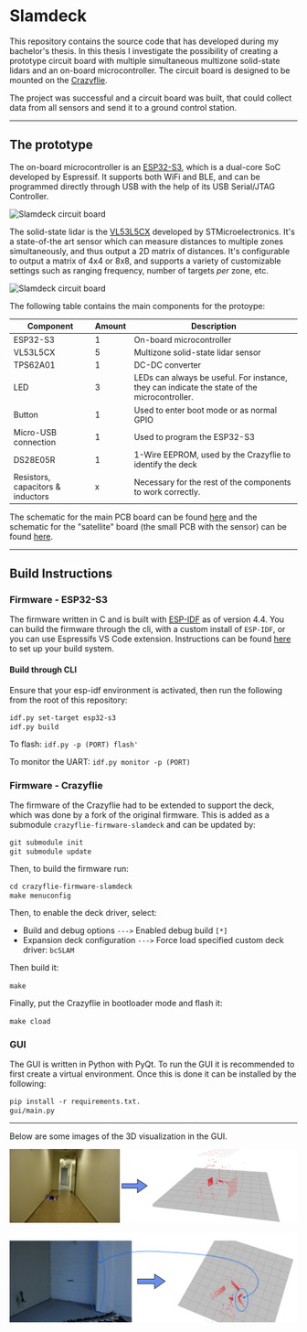 # Slamdeck
This repository contains the source code that has developed during my bachelor's thesis. In this thesis I investigate the possibility of creating a prototype circuit board with multiple simultaneous multizone solid-state lidars and an on-board microcontroller. The circuit board is designed to be mounted on the [Crazyflie](https://www.bitcraze.io/products/crazyflie-2-1/).

The project was successful and a circuit board was built, that could collect data from all sensors and send it to a ground control station.

---

## The prototype
The on-board microcontroller is an [ESP32-S3](https://www.espressif.com/en/products/socs/esp32-s3), which is a dual-core SoC developed by Espressif. It supports both WiFi and BLE, and can be programmed directly through USB with the help of its USB Serial/JTAG Controller.

![Slamdeck circuit board](images/deck_finished.jpg)

The solid-state lidar is the [VL53L5CX](https://www.st.com/en/imaging-and-photonics-solutions/vl53l5cx.html) developed by STMicroelectronics. It's a state-of-the art sensor which can measure distances to multiple zones simultaneously, and thus output a 2D matrix of distances. It's configurable to output a matrix of 4x4 or 8x8, and supports a variety of customizable settings such as ranging frequency, number of targets *per* zone, etc.

![Slamdeck circuit board](images/deck_finished_2.jpg)

The following table contains the main components for the protoype:

| Component | Amount | Description |
| --- | --- | --- |
| ESP32-S3 | 1 | On-board microcontroller |
| VL53L5CX | 5 | Multizone solid-state lidar sensor |
| TPS62A01 | 1 | DC-DC converter |
| LED | 3 | LEDs can always be useful. For instance, they can indicate the state of the microcontroller. |
| Button | 1 | Used to enter boot mode or as normal GPIO |
| Micro-USB connection | 1 | Used to program the ESP32-S3 |
| DS28E05R | 1 | 1-Wire EEPROM, used by the Crazyflie to identify the deck |
Resistors, capacitors & inductors | x | Necessary for the rest of the components to work correctly. |

The schematic for the main PCB board can be found [here](schematics/slamdeck-main.pdf) and the schematic for the "satellite" board (the small PCB with the sensor) can be found [here](schematics/slamdeck-satellite.pdf).


---

## Build Instructions

### Firmware - ESP32-S3
The firmware written in C and is built with [ESP-IDF](https://docs.espressif.com/projects/esp-idf/en/release-v4.4/esp32s3/index.html) as of version 4.4. You can build the firmware through the cli, with a custom install of `ESP-IDF`, or you can use Espressifs VS Code extension. Instructions can be found [here](https://docs.espressif.com/projects/esp-idf/en/latest/esp32s3/get-started/index.html#installation) to set up your build system.

#### Build through CLI
Ensure that your esp-idf environment is activated, then run the following from the root of this repository:
```
idf.py set-target esp32-s3
idf.py build
```

To flash:
`idf.py -p (PORT) flash'`

To monitor the UART:
`idf.py monitor -p (PORT)`

### Firmware - Crazyflie
The firmware of the Crazyflie had to be extended to support the deck, which was done by a fork of the original firmware. This is added as a submodule `crazyflie-firmware-slamdeck` and can be updated by:

```
git submodule init
git submodule update
```

Then, to build the firmware run:

```
cd crazyflie-firmware-slamdeck
make menuconfig
```

Then, to enable the deck driver, select:
- Build and debug options `--->` Enabled debug build `[*]`
- Expansion deck configuration `--->` Force load specified custom deck driver: `bcSLAM`

Then build it:

`make`

Finally, put the Crazyflie in bootloader mode and flash it:

`make cload`


### GUI
The GUI is written in Python with PyQt. To run the GUI it is recommended to first create a virtual environment. Once this is done it can be installed by the following:

```
pip install -r requirements.txt.
gui/main.py
```

---
Below are some images of the 3D visualization in the GUI.

![3D visualization with the deck mounted on the Crazyflie](images/3d_1.png)

![3D visualization with the deck mounted on the Crazyflie](images/3d_2.png)
